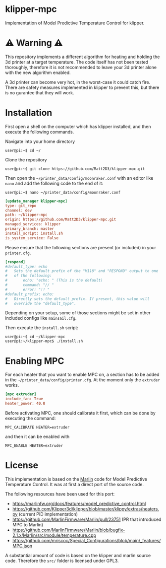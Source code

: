 klipper-mpc
===

Implementation of Model Predictive Temperature Control for klipper.

# ⚠️ Warning ⚠️

This repository implements a different algorithm for heating and holding the
3d printer at a target temperature. The code itself has not been tested thoroughly,
therefore it is not recommended to leave your 3d printer alone with the new algorithm
enabled.

A 3d printer can become very hot, in the worst-case it could catch fire.
There are safety measures implemented in klipper to prevent this, but there is no gurantee
that they will work.


# Installation

First open a shell on the computer which has klipper installed, and then execute the following commands.

Navigate into your home directory
```console
user@pi:~$ cd ~/
```

Clone the repository
```console
user@pi:~$ git clone https://github.com/Matt2D3/klipper-mpc.git
```

Then open the `~/printer_data/config/moonraker.conf` with an editor like `nano` and add the following code to the end of it:
```console
user@pi:~$ nano ~/printer_data/config/moonraker.conf
```

```ini
[update_manager klipper-mpc]
type: git_repo
channel: dev
path: ~/klipper-mpc
origin: https://github.com/Matt2D3/klipper-mpc.git
managed_services: klipper
primary_branch: master
install_script: install.sh
is_system_service: False
```

Please ensure that the following sections are present (or included) in your `printer.cfg`.
```ini
[respond]
#default_type: echo
#   Sets the default prefix of the "M118" and "RESPOND" output to one
#   of the following:
#       echo: "echo: " (This is the default)
#       command: "// "
#       error: "!! "
#default_prefix: echo:
#   Directly sets the default prefix. If present, this value will
#   override the "default_type".
```

Depending on your setup, some of those sections might be set in other included configs like `mainsail.cfg`.

Then execute the `install.sh` script:
```console
user@pi:~$ cd ~/klipper-mpc
user@pi:~/klipper-mpc$ ./install.sh
```

# Enabling MPC

For each heater that you want to enable MPC on, a section has to be added in the `~/printer_data/config/printer.cfg`.
At the moment only the `extruder` works.

```ini
[mpc extruder]
include_fan: True
heater_power: 40.0
```

Before activating MPC, one should calibrate it first, which can be done by executing the command:
```
MPC_CALIBRATE HEATER=extruder
```

and then it can be enabled with
```
MPC_ENABLE HEATER=extruder
```

# License

This implementation is based on the [Marlin](https://github.com/MarlinFirmware/Marlin) code for
Model Predictive Temperature Control. It was at first a direct port of the source code.

The following resources have been used for this port:
- https://marlinfw.org/docs/features/model_predictive_control.html
- https://github.com/Klipper3d/klipper/blob/master/klippy/extras/heaters.py (current PID implementation)
- https://github.com/MarlinFirmware/Marlin/pull/23751 (PR that introduced MPC to Marlin)
- https://github.com/MarlinFirmware/Marlin/blob/bugfix-2.1.x/Marlin/src/module/temperature.cpp
- https://github.com/mriscoc/Special_Configurations/blob/main/_features/MPC.json

A substantial amount of code is based on the klipper and marlin source code. Therefore the
`src/` folder is licensed under GPL3.
